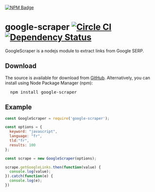 [![NPM Badge](https://nodei.co/npm/google-scraper.png?downloads=true&downloadRank=true&stars=true)](https://www.npmjs.com/package/google-scraper)

# google-scraper [![Circle CI](https://circleci.com/gh/jsnomad/Google-Scraper.svg?style=svg)](https://circleci.com/gh/jsnomad/Google-Scraper) [![Dependency Status](https://david-dm.org/jsnomad/Google-Scraper.svg)](https://david-dm.org/jsnomad/Google-Scraper)

GoogleScraper is a nodejs module to extract links from Google SERP.

## Download
The source is available for download from
[GitHub](https://github.com/jsnomad/Google-Scraper).
Alternatively, you can install using Node Package Manager (npm):
<pre>
  npm install google-scraper
</pre>

## Example

```javascript
const GoogleScraper = require('google-scraper');

const options = {
  keyword: "javascript",
  language: "fr",
  tld:"fr",
  results: 100
};

const scrape = new GoogleScraper(options);

scrape.getGoogleLinks.then(function(value) {
  console.log(value);
}).catch(function(e) {
  console.log(e);
})
```
